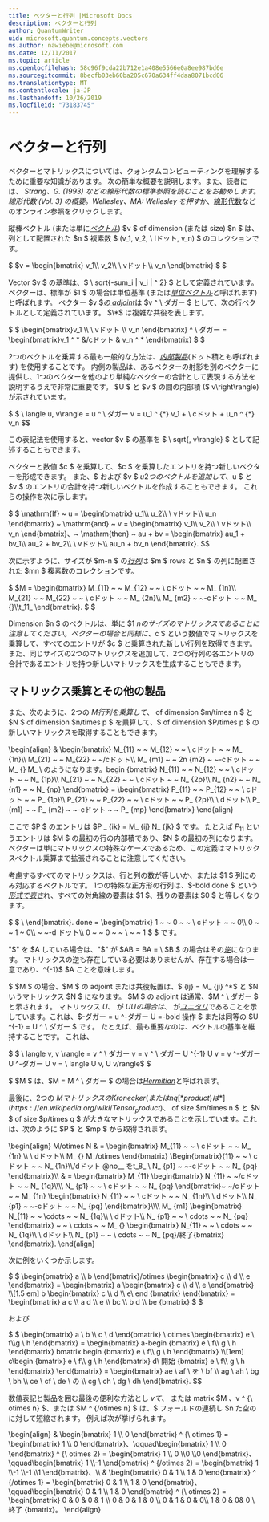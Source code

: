 ```yaml
---
title: ベクターと行列 |Microsoft Docs
description: ベクターと行列
author: QuantumWriter
uid: microsoft.quantum.concepts.vectors
ms.author: nawiebe@microsoft.com
ms.date: 12/11/2017
ms.topic: article
ms.openlocfilehash: 58c96f9cda22b712e1a408e5566e0a8ee987bd6e
ms.sourcegitcommit: 8becfb03eb60ba205c670a634ff4daa8071bcd06
ms.translationtype: MT
ms.contentlocale: ja-JP
ms.lasthandoff: 10/26/2019
ms.locfileid: "73183745"
---
```

# <a name="vectors-and-matrices"></a>ベクターと行列

ベクターとマトリックスについては、クォンタムコンピューティングを理解するために重要な知識があります。 次の簡単な概要を説明します。また、読者には、 *Strang、G. (1993) などの線形代数の標準参照を読むことをお勧めします。線形代数 (Vol. 3) の概要。Wellesley、MA: Wellesley を押す*か、[線形代数](http://joshua.smcvt.edu/linearalgebra/)などのオンライン参照をクリックします。

縦棒ベクトル (または単に[*ベクトル*](https://en.wikipedia.org/wiki/Vector_(mathematics_and_physics))) $v $ of dimension (または size) $n $ は、列として配置された $n $ 複素数 $ (v_1, v_2, \ lドット, v_n) $ のコレクションです。

$ $v = \begin{bmatrix} v_1\\\\ v_2\\\\ \ vドット\\\\ v_n \end{bmatrix} $ $

Vector $v $ の基準は、$ \ sqrt{-sum\_i | v\_i | ^ 2} $ として定義されています。 ベクターは、標準が $1 $ の場合は単位基準 (または[*単位ベクトル*](https://en.wikipedia.org/wiki/Unit_vector)と呼ばれます) と呼ばれます。 ベクター $v $[*の adjoint*](https://en.wikipedia.org/wiki/Adjoint_matrix)は $v ^ \ ダガー $ として、次の行ベクトルとして定義されています。 $\*$ は複雑な共役を表します。

$ $ \begin{bmatrix}v_1 \\\\ \ vドット \\\\ v_n \end{bmatrix} ^ \ ダガー = \begin{bmatrix}v_1 ^ * &/cドット & v_n ^ * \end{bmatrix} $ $

2つのベクトルを乗算する最も一般的な方法は、[*内部製品*](https://en.wikipedia.org/wiki/Inner_product_space)(ドット積とも呼ばれます) を使用することです。  内側の製品は、あるベクターの射影を別のベクターに提供し、1つのベクターを他のより単純なベクターの合計として表現する方法を説明するうえで非常に重要です。  $U $ と $v $ の間の内部積 ($ v\right\rangle) が示されています。

$ $ \ langle u, v\rangle = u ^ \ ダガー v = u\_1 ^ {\*} v_1 + \ cドット + u\_n ^ {\*} v\_n
$$

この表記法を使用すると、vector $v $ の基準を $ \ sqrt{, v\rangle} $ として記述することもできます。

ベクターと数値 $c $ を乗算して、$c $ を乗算したエントリを持つ新しいベクターを形成できます。 また、$ および $v $ $u 2 つのベクトルを追加して、$u $ と $v $ のエントリの合計を持つ新しいベクトルを作成することもできます。 これらの操作を次に示します。

$ $ \mathrm{If} ~ u = \begin{bmatrix} u_1\\\\ u_2\\\\ \ vドット\\\\ u_n \end{bmatrix} ~ \mathrm{and} ~ v = \begin{bmatrix} v_1\\\\ v_2\\\\ \ vドット\\\\ v_n \end{bmatrix}、~ \mathrm{then} ~ au + bv = \begin{bmatrix} au_1 + bv_1\\\\ au_2 + bv_2\\\\ \ vドット\\\\ au_n + bv_n \end{bmatrix}.
$$

次に示すように、サイズが $m-n $ の[*行列*](https://en.wikipedia.org/wiki/Matrix_(mathematics))は $m $ rows と $n $ の列に配置された $mn $ 複素数のコレクションです。

$ $M = \begin{bmatrix} M_{11} ~ ~ M_{12} ~ ~ \ cドット ~ ~ M_ {1n}\\\\ M_{21} ~ ~ M_{22} ~ ~ \ cドット ~ ~ M_ {2n}\\\\ M_ {m2} ~ ~-cドット ~ ~ M_ {}\\\\t_11_ \end{bmatrix}. $ $

Dimension $n $ のベクトルは、単に $1 $n のサイズのマトリックスであることに注意してください。 ベクターの場合と同様に、$c $ という数値でマトリックスを乗算して、すべてのエントリが $c $ と乗算された新しい行列を取得できます。また、同じサイズの2つのマトリックスを追加して、2つの行列の各エントリの合計であるエントリを持つ新しいマトリックスを生成することもできます。 

## <a name="matrix-multiplication-and-tensor-products"></a>マトリックス乗算とその他の製品

また、次のように、2つの $M 行列を乗算して、$ of dimension $m/times n $ と $N $ of dimension $n/times p $ を乗算して、$ of dimension $P/times p $ の新しいマトリックスを取得することもできます。

\begin{align} & \begin{bmatrix} M_{11} ~ ~ M_{12} ~ ~ \ cドット ~ ~ M_ {1n}\\\\ M_{21} ~ ~ M_{22} ~ ~/cドット\\\\ M_ {m1} ~ ~ 2n {m2} ~ ~-cドット ~ ~ M_ {} M_ \ のようになります。begin {bmatrix} N_{11} ~ ~ N_{12} ~ ~ \ cドット ~ ~ N_ {1p}\\\\ N_{21} ~ ~ N_{22} ~ ~ \ cドット ~ ~ N_ {2p}\\\\ N_ {n2} ~ ~ N_ {n1} ~ ~ N_ {np} \end{bmatrix} = \begin{bmatrix} P_{11} ~ ~ P_{12} ~ ~ \ cドット ~ ~ P_ {1p}\\\\ P_{21} ~ ~ P_{22} ~ ~ \ cドット ~ ~ P_ {2p}\\\\ \ dドット\\\\ P_ {m1} ~ ~ P_ {m2} ~ ~-cドット ~ ~ P_ {mp} \end{bmatrix} \end{align}

ここで $P $ のエントリは $P _ {ik} = M_ {ij} N_ {jk} $ です。 たとえば $P _{11}$ というエントリは $M $ の最初の行の内部積であり、$N $ の最初の列になります。 ベクターは単にマトリックスの特殊なケースであるため、この定義はマトリックスベクトル乗算まで拡張されることに注意してください。 

考慮するすべてのマトリックスは、行と列の数が等しいか、または $1 $ 列にのみ対応するベクトルです。 1つの特殊な正方形の行列は、$-bold done $ という[*形式で表さ*](https://en.wikipedia.org/wiki/Identity_matrix)れ、すべての対角線の要素は $1 $、残りの要素は $0 $ と等しくなります。

$ $ \ \end{bmatrix}. done = \begin{bmatrix} 1 ~ ~ 0 ~ ~ \ cドット ~ ~ 0\\\\ 0 ~ ~ 1 ~ 0\\\\ ~ ~-d ドット\\\\ 0 ~ ~ 0 ~ ~ \ ~ ~ 1 $ $ です。

"$" を $A している場合は、"$" が $AB = BA = \ $B $ の場合はその[*逆*](https://en.wikipedia.org/wiki/Invertible_matrix)になります。 マトリックスの逆も存在している必要はありませんが、存在する場合は一意であり、^{-1}$ $A ことを意味します。 

$ $M $ の場合、$M $ の adjoint または共役転置は、$ {ij} = M_ {ji} ^\*$ と $N いうマトリックス $N $ になります。 $M $ の adjoint は通常、$M ^ \ ダガー $ と示されます。 マトリックス $U、$ が $UU の場合は、$ が[*ユニタリ*](https://en.wikipedia.org/wiki/Unitary_matrix)であることを示しています。これは、$-ダガー = u ^-ダガー U =-bold 操作 $ または同等の $U ^{-1} = U ^ \ ダガー $ です。  たとえば、最も重要なのは、ベクトルの基準を維持することです。  これは、 

$ $ \ langle v, v \rangle = v ^ \ ダガー v = v ^ \ ダガー U ^{-1} U v = v ^-ダガー U ^-ダガー U v = \ langle U v, U v/rangle$ $  

$ $M $ は、$M = M ^ \ ダガー $ の場合は[*Hermitian*](https://en.wikipedia.org/wiki/Hermitian_matrix)と呼ばれます。

最後に、2つの $M マトリックスの Kronecker (または nq [*product) は*](https://en.wikipedia.org/wiki/Tensor_product)、$ of size $m/times n $ と $N $ of size $p/times q $ が大きなマトリックスであることを示しています。これは、次のように $P $ と $mp $ から取得されます。

\begin{align} M/otimes N & = \begin{bmatrix} M_{11} ~ ~ \ cドット ~ ~ M_ {1n} \\\\ \ dドット\\\\ M_ {} M_/otimes \end{bmatrix} \Begin{bmatrix}{11} ~ ~ \ cドット ~ ~ N_ {1n}\\\\/dドット @no__ をt_8_ \\ N_ {p1} ~ ~-cドット ~ ~ N_ {pq} \end{bmatrix}\\\\ & = \begin{bmatrix} M_{11} \begin{bmatrix} N_{11} ~ ~/cドット ~ ~ N_ {1q}\\\\\\\\ N_ {p1} ~ ~ \ cドット ~ ~ N_ {pq} \end{bmatrix}~ ~/cドット ~ ~ M_ {1n} \begin{bmatrix} N_{11} ~ ~ \ cドット ~ ~ N_ {1n}\\\\ \ dドット\\\\ N_ {p1} ~ ~-cドット ~ ~ N_ {pq} \end{bmatrix}\\\\\\\\ M_ {m1} \begin{bmatrix} N_{11} ~ ~ \cdots ~ ~ N_ {1q}\\\\ \ dドット\\\\ N_ {p1} ~ ~ \ cdots ~ ~ N_ {pq} \end{bmatrix} ~ ~ \ cdots ~ ~ M_ {} \begin{bmatrix} N_{11} ~ ~ \ cdots ~ ~ N_ {1q}\\\\ \ dドット\\\\ N_ {p1} ~ ~ \ cdots ~ ~ N_ {pq}/終了{bmatrix} \end{bmatrix}.
\end{align}

次に例をいくつか示します。

$ $ \begin{bmatrix} a \\\\ b \end{bmatrix}/otimes \begin{bmatrix} c \\\\ d \\\\ e \end{bmatrix} = \begin{bmatrix} a \begin{bmatrix} c \\\\ d \\\\ e \end{bmatrix} \\\\[1.5 em] b \begin{bmatrix} c \\\\ d \\\\ e\ end {bmatrix} \end{bmatrix} = \begin{bmatrix} a c \\\\ a d \\\\ e \\\\ bc \\\\ b d \\\\ be {bmatrix} $ $

および

$ $ \begin{bmatrix} a \ b \\\\ c \ d \end{bmatrix} \ otimes \begin{bmatrix} e \ f\\\\g \ h \end{bmatrix} = \begin{bmatrix} a-begin {bmatrix} e \ f\\\\ g \ h \end{bmatrix} bmatrix begin {bmatrix} e \ f\\\\ g \ h \end{bmatrix} \\\\[1em] c\begin {bmatrix} e \ f\\\\ g \ h \end{bmatrix} d\ 開始 {bmatrix} e \ f\\\\ g \ h \end{bmatrix} \end{bmatrix} = \begin{bmatrix} ae \ af \ を \\ bf \\\\ ag \ ah \ bg \ bh \\\\ ce \ cf \ de \ の \\\\ cg \ ch \ dg \ dh \end{bmatrix}.
$$

数値表記と製品を囲む最後の便利な方法とし $v て、$ または matrix $M $、$v ^ {\ otimes n} $、または $M ^ {/otimes n} $ は、$ フォールドの連続し $n た空のに対して短縮されます。  例えば次が挙げられます。

\begin{align} & \begin{bmatrix} 1 \\\\ 0 \end{bmatrix} ^ {\ otimes 1} = \begin{bmatrix} 1 \\\\ 0 \end{bmatrix}、\qquad\begin{bmatrix} 1 \\\\ 0 \end{bmatrix} ^ {\ otimes 2} = \begin{bmatrix} 1 \\\\ 0 \\\\0 \\\\0 \end{bmatrix}、\qquad\begin{bmatrix} 1 \\\\-1 \end{bmatrix} ^ {/otimes 2} = \begin{bmatrix} 1 \\\\-1 \\\\-1 \\\\1 \end{bmatrix}、\\\\ & \begin{bmatrix} 0 & 1 \\\\ 1 & 0 \end{bmatrix} ^ {/otimes 1} = \begin{bmatrix} 0 & 1 \\\\ 1 & 0 \end{bmatrix}、\qquad\begin{bmatrix} 0 & 1 \\\\ 1 & 0 \end{bmatrix} ^ {\ otimes 2} = \begin{bmatrix} 0 & 0 & 0 & 1 \\\\ 0 & 0 & 1 & 0 \\\\ 0 & 1 & 0 & 0\\\\ 1 & 0 & 0& 0 \ 終了 {bmatrix}。
\end{align}

